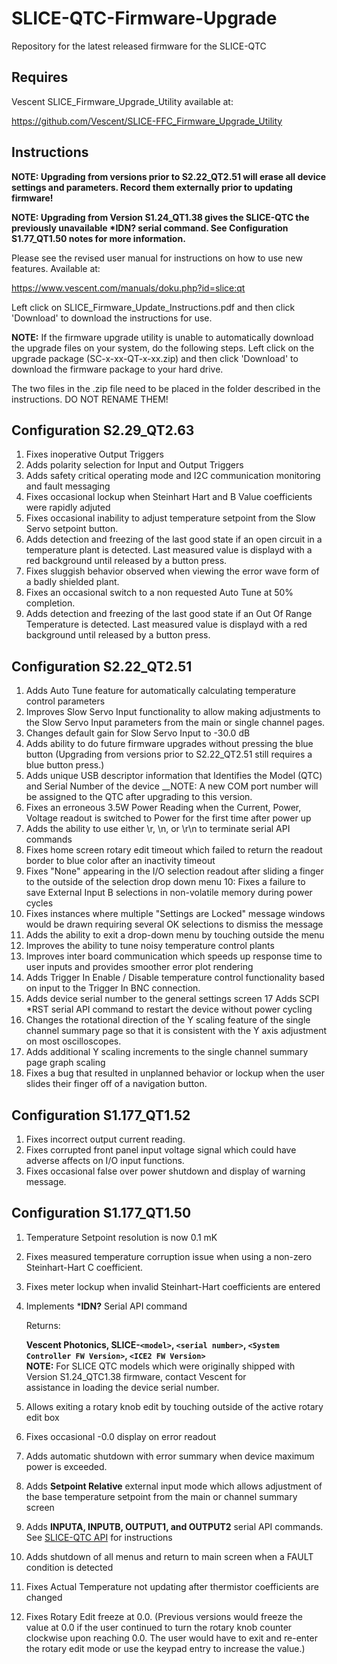# SLICE-QTC-Firmware-Upgrade
Repository for the latest released firmware for the SLICE-QTC

## Requires 
  Vescent SLICE_Firmware_Upgrade_Utility available at:
  
  https://github.com/Vescent/SLICE-FFC_Firmware_Upgrade_Utility
## Instructions
  __NOTE: Upgrading from versions prior to S2.22_QT2.51 will erase all device settings and parameters. Record them externally prior to updating firmware!__
  
  __NOTE: Upgrading from Version S1.24_QT1.38 gives the SLICE-QTC the previously unavailable ***IDN?** serial command. See Configuration S1.77_QT1.50 notes for more information.__
  
  Please see the revised user manual for instructions on how to use new features. 
  Available at:
  
  https://www.vescent.com/manuals/doku.php?id=slice:qt
  
  Left click on SLICE_Firmware_Update_Instructions.pdf and then click 'Download' to download the instructions for use. 

  __NOTE:__ If the firmware upgrade utility is unable to automatically download the upgrade files on your system, do the following steps.
  Left click on the upgrade package (SC-x-xx-QT-x-xx.zip) and then click 'Download' to download the firmware package to your hard drive.
  
  The two files in the .zip file need to be placed in the folder described in the instructions. DO NOT RENAME THEM!
## Configuration S2.29_QT2.63
 1. Fixes inoperative Output Triggers
 2. Adds polarity selection for Input and Output Triggers
 3. Adds safety critical operating mode and I2C communication monitoring and fault messaging
 4. Fixes occasional lockup when Steinhart Hart and B Value coefficients were rapidly adjuted
 5. Fixes occasional inability to adjust temperature setpoint from the Slow Servo setpoint button.
 6. Adds detection and freezing of the last good state if an open circuit in a temperature plant is detected. Last measured value is displayd with a red background until released by a button press.
 7. Fixes sluggish behavior observed when viewing the error wave form of a badly shielded plant.
 8. Fixes an occasional switch to a non requested Auto Tune at 50% completion.
 9. Adds detection and freezing of the last good state if an Out Of Range Temperature is detected. Last measured value is displayd with a red background until released by a button press.
## Configuration S2.22_QT2.51
 1. Adds Auto Tune feature for automatically calculating temperature control parameters
 2. Improves Slow Servo Input functionality to allow making adjustments to the Slow Servo Input parameters from the main or single channel pages.
 3. Changes default gain for Slow Servo Input to -30.0 dB
 4. Adds ability to do future firmware upgrades without pressing the blue button (Upgrading from versions prior to S2.22_QT2.51 still requires a blue button press.)
 5. Adds unique USB descriptor information that Identifies the Model (QTC) and Serial Number of the device 
	__NOTE: A new COM port number will be assigned to the QTC after upgrading to this version.
 6. Fixes an erroneous 3.5W Power Reading when the Current, Power, Voltage readout is switched to Power for the first time after power up
 7. Adds the ability to use either \r, \n, or \r\n to terminate serial API commands
 8. Fixes home screen rotary edit timeout which failed to return the readout border to blue color after an inactivity timeout
 9. Fixes "None" appearing in the I/O selection readout after sliding a finger to the outside of the selection drop down menu
 10: Fixes a failure to save External Input B selections in non-volatile memory during power cycles
 11. Fixes instances where multiple "Settings are Locked" message windows would be drawn requiring several OK selections to dismiss the message
 12. Adds the ability to exit a drop-down menu by touching outside the menu
 13. Improves the ability to tune noisy temperature control plants
 14. Improves inter board communication which speeds up response time to user inputs and provides smoother error plot rendering
 15. Adds Trigger In Enable / Disable temperature control functionality based on input to the Trigger In BNC connection.
 16. Adds device serial number to the general settings screen
 17  Adds SCPI *RST serial API command to restart the device without power cycling
 18. Changes the rotational direction of the Y scaling feature of the single channel summary page so that it is consistent with the Y axis adjustment on most oscilloscopes.
 19. Adds additional Y scaling increments to the single channel summary page graph scaling
 20. Fixes a bug that resulted in unplanned behavior or lockup when the user slides their finger off of a navigation button.
## Configuration S1.177_QT1.52
 1. Fixes incorrect output current reading. 
 2. Fixes corrupted front panel input voltage signal which could have adverse affects on I/O input functions.
 3. Fixes occasional false over power shutdown and display of warning message.
## Configuration S1.177_QT1.50
 1. Temperature Setpoint resolution is now 0.1 mK
 2. Fixes measured temperature corruption issue when using a non-zero Steinhart-Hart C coefficient.
 3. Fixes meter lockup when invalid Steinhart-Hart coefficients are entered
 4. Implements ***IDN?** Serial API command
   
       Returns:
    
       __Vescent Photonics, SLICE-`<model>`, `<serial number>`, `<System Controller FW Version>`, `<ICE2 FW Version>`__  
       __NOTE:__ For SLICE QTC models which were originally shipped with Version S1.24_QTC1.38 firmware, contact Vescent for  
                 assistance in loading the device serial number.
       
  5. Allows exiting a rotary knob edit by touching outside of the active rotary edit box
  6. Fixes occasional -0.0 display on error readout
  7. Adds automatic shutdown with error summary when device maximum power is exceeded.
  8. Adds **Setpoint Relative** external input mode which allows adjustment of the base temperature setpoint from the main or channel summary screen  
  9. Adds **INPUTA, INPUTB, OUTPUT1, and OUTPUT2** serial API commands. See [SLICE-QTC API](https://www.vescent.com/manuals/doku.php?id=slice:qt:api) for instructions  
  10. Adds shutdown of all menus and return to main screen when a FAULT condition is detected  
  11. Fixes Actual Temperature not updating after thermistor coefficients are changed  
  12. Fixes Rotary Edit freeze at 0.0. (Previous versions would freeze the value at 0.0 if the user continued to turn the rotary knob counter clockwise upon reaching 0.0. The user would have to exit and re-enter the rotary edit mode or use the keypad entry to increase the value.)
  
